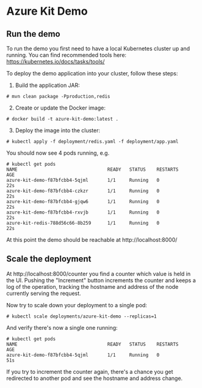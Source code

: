 # Azure Kit Demo

## Run the demo

To run the demo you first need to have a local Kubernetes cluster up and running.
You can find recommended tools here: https://kubernetes.io/docs/tasks/tools/

To deploy the demo application into your cluster, follow these steps:

1. Build the application JAR:
```
# mvn clean package -Pproduction,redis
```
2. Create or update the Docker image:
```
# docker build -t azure-kit-demo:latest .
```
3. Deploy the image into the cluster:
```
# kubectl apply -f deployment/redis.yaml -f deployment/app.yaml
```

You should now see 4 pods running, e.g.

```
# kubectl get pods
NAME                                 READY   STATUS    RESTARTS      AGE
azure-kit-demo-f87bfcbb4-5qjml       1/1     Running   0             22s
azure-kit-demo-f87bfcbb4-czkzr       1/1     Running   0             22s
azure-kit-demo-f87bfcbb4-gjqw6       1/1     Running   0             22s
azure-kit-demo-f87bfcbb4-rxvjb       1/1     Running   0             22s
azure-kit-redis-788d56c66-8b259      1/1     Running   0             22s
```

At this point the demo should be reachable at http://localhost:8000/

## Scale the deployment

At http://localhost:8000/counter you find a counter which value is held in the UI.
Pushing the "Increment" button increments the counter and keeps a log of the operation, tracking the hostname and address of the node currently serving the request.

Now try to scale down your deployment to a single pod:

```
# kubectl scale deployments/azure-kit-demo --replicas=1
```

And verify there's now a single one running:

```
# kubectl get pods
NAME                                 READY   STATUS    RESTARTS      AGE
azure-kit-demo-f87bfcbb4-5qjml       1/1     Running   0             51s
```

If you try to increment the counter again, there's a chance you get redirected to another pod and see the hostname and address change.

